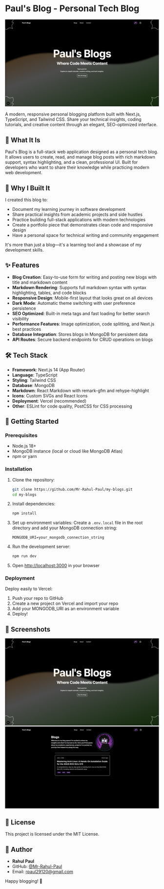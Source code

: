 # Paul's Blog - Personal Tech Blog

![Blog Screenshot](/public/template.png)

A modern, responsive personal blogging platform built with Next.js, TypeScript, and Tailwind CSS. Share your technical insights, coding tutorials, and creative content through an elegant, SEO-optimized interface.

## 📖 What It Is

Paul's Blog is a full-stack web application designed as a personal tech blog. It allows users to create, read, and manage blog posts with rich markdown support, syntax highlighting, and a clean, professional UI. Built for developers who want to share their knowledge while practicing modern web development.

## 🎯 Why I Built It

I created this blog to:

- Document my learning journey in software development
- Share practical insights from academic projects and side hustles
- Practice building full-stack applications with modern technologies
- Create a portfolio piece that demonstrates clean code and responsive design
- Have a personal space for technical writing and community engagement

It's more than just a blog—it's a learning tool and a showcase of my development skills.

## ✨ Features

- **Blog Creation**: Easy-to-use form for writing and posting new blogs with title and markdown content
- **Markdown Rendering**: Supports full markdown syntax with syntax highlighting, tables, and code blocks
- **Responsive Design**: Mobile-first layout that looks great on all devices
- **Dark Mode**: Automatic theme switching with user preference persistence
- **SEO Optimized**: Built-in meta tags and fast loading for better search visibility
- **Performance Features**: Image optimization, code splitting, and Next.js best practices
- **Database Integration**: Stores blogs in MongoDB for persistent data
- **API Routes**: Secure backend endpoints for CRUD operations on blogs

## 🛠️ Tech Stack

- **Framework**: Next.js 14 (App Router)
- **Language**: TypeScript
- **Styling**: Tailwind CSS
- **Database**: MongoDB
- **Markdown**: React Markdown with remark-gfm and rehype-highlight
- **Icons**: Custom SVGs and React Icons
- **Deployment**: Vercel (recommended)
- **Other**: ESLint for code quality, PostCSS for CSS processing

## 🚀 Getting Started

### Prerequisites

- Node.js 18+
- MongoDB instance (local or cloud like MongoDB Atlas)
- npm or yarn

### Installation

1. Clone the repository:

   ```bash
   git clone https://github.com/Mr-Rahul-Paul/my-blogs.git
   cd my-blogs
   ```

2. Install dependencies:

   ```bash
   npm install
   ```

3. Set up environment variables:
   Create a `.env.local` file in the root directory and add your MongoDB connection string:

   ```
   MONGODB_URI=your_mongodb_connection_string
   ```

4. Run the development server:

   ```bash
   npm run dev
   ```

5. Open [http://localhost:3000](http://localhost:3000) in your browser

### Deployment

Deploy easily to Vercel:

1. Push your repo to GitHub
2. Create a new project on Vercel and import your repo
3. Add your MONGODB_URI as an environment variable
4. Deploy!

## 📸 Screenshots

![Home Page](/public/template.png)
![Blog Post](/public/template2.png)

## 📄 License

This project is licensed under the MIT License.

## 👤 Author

- **Rahul Paul**
- GitHub: [@Mr-Rahul-Paul](https://github.com/Mr-Rahul-Paul)
- Email: rpaul29120@gmail.com

Happy blogging! 🚀
